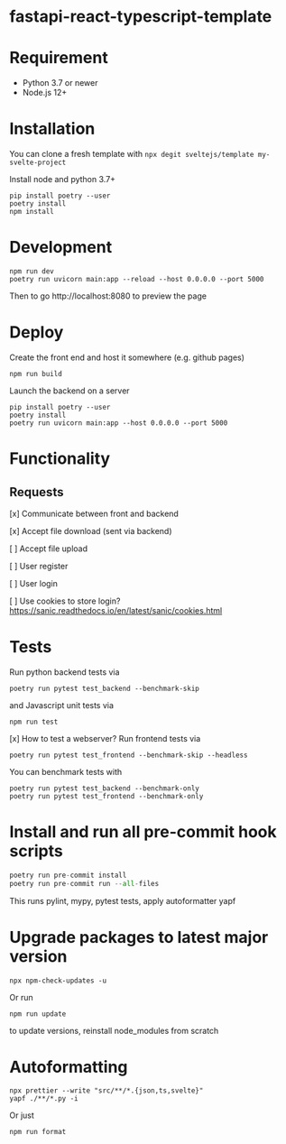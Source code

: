# fastapi-react-typescript-template

# Requirement

-   Python 3.7 or newer
-   Node.js 12+

# Installation

You can clone a fresh template with
`npx degit sveltejs/template my-svelte-project`

Install node and python 3.7+

```
pip install poetry --user
poetry install
npm install
```

# Development

```
npm run dev
poetry run uvicorn main:app --reload --host 0.0.0.0 --port 5000
```
Then to go http://localhost:8080 to preview the page

# Deploy

Create the front end and host it somewhere (e.g. github pages)

```
npm run build
```

Launch the backend on a server

```
pip install poetry --user
poetry install
poetry run uvicorn main:app --host 0.0.0.0 --port 5000
```

# Functionality

## Requests

[x] Communicate between front and backend

[x] Accept file download (sent via backend)

[ ] Accept file upload

[ ] User register

[ ] User login

[ ] Use cookies to store login? https://sanic.readthedocs.io/en/latest/sanic/cookies.html

# Tests
Run python backend tests via
```
poetry run pytest test_backend --benchmark-skip
```
and Javascript unit tests via 
```
npm run test
```

[x] How to test a webserver?
Run frontend tests via 
```
poetry run pytest test_frontend --benchmark-skip --headless
```

You can benchmark tests with 
```
poetry run pytest test_backend --benchmark-only
poetry run pytest test_frontend --benchmark-only
```

# Install and run all pre-commit hook scripts
```py
poetry run pre-commit install
poetry run pre-commit run --all-files
```

This runs pylint, mypy, pytest tests, apply autoformatter yapf

# Upgrade packages to latest major version
```
npx npm-check-updates -u
```
Or run 
```
npm run update
```
to update versions, reinstall node_modules from scratch

# Autoformatting

```
npx prettier --write "src/**/*.{json,ts,svelte}"
yapf ./**/*.py -i
```
Or just 
```
npm run format
```
